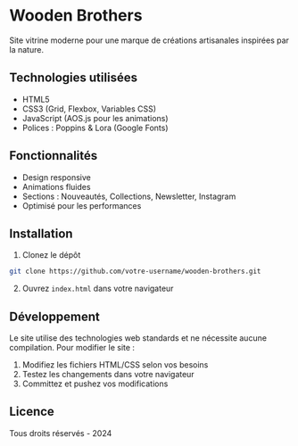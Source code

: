 # Wooden Brothers

Site vitrine moderne pour une marque de créations artisanales inspirées par la nature.

## Technologies utilisées

- HTML5
- CSS3 (Grid, Flexbox, Variables CSS)
- JavaScript (AOS.js pour les animations)
- Polices : Poppins & Lora (Google Fonts)

## Fonctionnalités

- Design responsive
- Animations fluides
- Sections : Nouveautés, Collections, Newsletter, Instagram
- Optimisé pour les performances

## Installation

1. Clonez le dépôt
```bash
git clone https://github.com/votre-username/wooden-brothers.git
```

2. Ouvrez `index.html` dans votre navigateur

## Développement

Le site utilise des technologies web standards et ne nécessite aucune compilation. Pour modifier le site :

1. Modifiez les fichiers HTML/CSS selon vos besoins
2. Testez les changements dans votre navigateur
3. Committez et pushez vos modifications

## Licence

Tous droits réservés - 2024